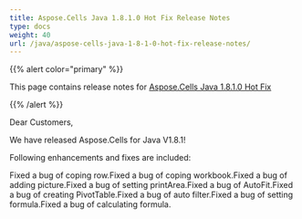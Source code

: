 ```yaml
---
title: Aspose.Cells Java 1.8.1.0 Hot Fix Release Notes
type: docs
weight: 40
url: /java/aspose-cells-java-1-8-1-0-hot-fix-release-notes/
---
```


{{% alert color="primary" %}} 

This page contains release notes for [Aspose.Cells Java 1.8.1.0 Hot Fix](https://downloads.aspose.com/cells/java/new-releases/aspose.cells-java-1.8.1.0-hot-fix/)

{{% /alert %}} 

Dear Customers, 

We have released Aspose.Cells for Java V1.8.1! 

Following enhancements and fixes are included: 

Fixed a bug of coping row.Fixed a bug of coping workbook.Fixed a bug of adding picture.Fixed a bug of setting printArea.Fixed a bug of AutoFit.Fixed a bug of creating PivotTable.Fixed a bug of auto filter.Fixed a bug of setting formula.Fixed a bug of calculating formula.
